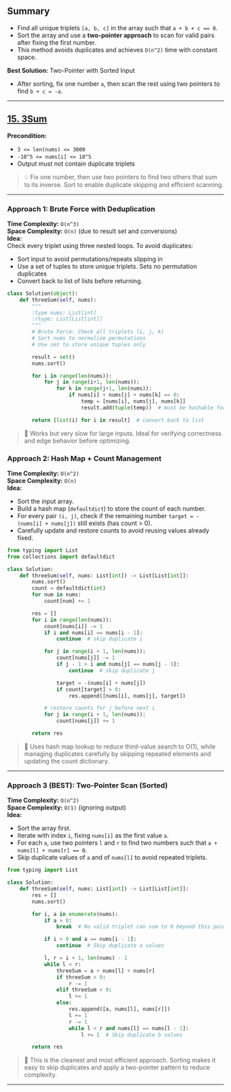 ## Summary
- Find all unique triplets `[a, b, c]` in the array such that `a + b + c == 0`.
- Sort the array and use a **two-pointer approach** to scan for valid pairs after fixing the first number.
- This method avoids duplicates and achieves `O(n^2)` time with constant space.

**Best Solution:** Two-Pointer with Sorted Input  
- After sorting, fix one number `a`, then scan the rest using two pointers to find `b + c = -a`.

---

## [15. 3Sum](https://leetcode.com/problems/3sum/)
**Precondition:**  
- `3 <= len(nums) <= 3000`  
- `-10^5 <= nums[i] <= 10^5`  
- Output must not contain duplicate triplets

> 💡 Fix one number, then use two pointers to find two others that sum to its inverse. Sort to enable duplicate skipping and efficient scanning.

---

### Approach 1: Brute Force with Deduplication
**Time Complexity:** `O(n^3)`  
**Space Complexity:** `O(n)` (due to result set and conversions)  
**Idea:**  
Check every triplet using three nested loops. To avoid duplicates:
- Sort input to avoid permutations/repeats slipping in
- Use a set of tuples to store unique triplets. Sets no permutation duplicates
- Convert back to list of lists before returning.

```python
class Solution(object):
    def threeSum(self, nums):
        """
        :type nums: List[int]
        :rtype: List[List[int]]
        """
        # Brute Force: Check all triplets (i, j, k)
        # Sort nums to normalize permutations
        # Use set to store unique tuples only

        result = set()
        nums.sort()

        for i in range(len(nums)):
            for j in range(i+1, len(nums)):
                for k in range(j+1, len(nums)):
                    if nums[i] + nums[j] + nums[k] == 0:
                        temp = [nums[i], nums[j], nums[k]]
                        result.add(tuple(temp))  # must be hashable for set

        return [list(i) for i in result]  # convert back to list
```

> 🧠 Works but very slow for large inputs. Ideal for verifying correctness and edge behavior before optimizing.

### Approach 2: Hash Map + Count Management
**Time Complexity:** `O(n^2)`  
**Space Complexity:** `O(n)`  
**Idea:**  
- Sort the input array.
- Build a hash map (`defaultdict`) to store the count of each number.
- For every pair `(i, j)`, check if the remaining number `target = -(nums[i] + nums[j])` still exists (has count > 0).
- Carefully update and restore counts to avoid reusing values already fixed.

```python
from typing import List
from collections import defaultdict

class Solution:
    def threeSum(self, nums: List[int]) -> List[List[int]]:
        nums.sort()
        count = defaultdict(int)
        for num in nums:
            count[num] += 1

        res = []
        for i in range(len(nums)):
            count[nums[i]] -= 1
            if i and nums[i] == nums[i - 1]:
                continue  # skip duplicate i

            for j in range(i + 1, len(nums)):
                count[nums[j]] -= 1
                if j - 1 > i and nums[j] == nums[j - 1]:
                    continue  # skip duplicate j

                target = -(nums[i] + nums[j])
                if count[target] > 0:
                    res.append([nums[i], nums[j], target])

            # restore counts for j before next i
            for j in range(i + 1, len(nums)):
                count[nums[j]] += 1

        return res
```

> 🧠 Uses hash map lookup to reduce third-value search to O(1), while managing duplicates carefully by skipping repeated elements and updating the count dictionary.

---

### Approach 3 (BEST): Two-Pointer Scan (Sorted)
**Time Complexity:** `O(n^2)`  
**Space Complexity:** `O(1)` (ignoring output)  
**Idea:**  
- Sort the array first.
- Iterate with index `i`, fixing `nums[i]` as the first value `a`.
- For each `a`, use two pointers `l` and `r` to find two numbers such that `a + nums[l] + nums[r] == 0`.
- Skip duplicate values of `a` and of `nums[l]` to avoid repeated triplets.

```python
from typing import List

class Solution:
    def threeSum(self, nums: List[int]) -> List[List[int]]:
        res = []
        nums.sort()

        for i, a in enumerate(nums):
            if a > 0:
                break  # No valid triplet can sum to 0 beyond this point

            if i > 0 and a == nums[i - 1]:
                continue  # Skip duplicate a values

            l, r = i + 1, len(nums) - 1
            while l < r:
                threeSum = a + nums[l] + nums[r]
                if threeSum > 0:
                    r -= 1
                elif threeSum < 0:
                    l += 1
                else:
                    res.append([a, nums[l], nums[r]])
                    l += 1
                    r -= 1
                    while l < r and nums[l] == nums[l - 1]:
                        l += 1  # Skip duplicate b values

        return res
```

> 🧠 This is the cleanest and most efficient approach. Sorting makes it easy to skip duplicates and apply a two-pointer pattern to reduce complexity.

---
